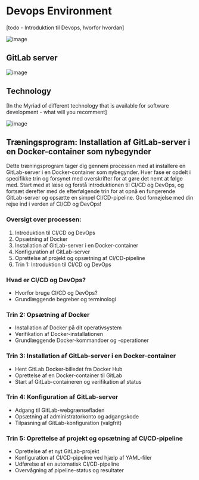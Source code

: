 # Devops Environment

[todo - Introduktion til Devops, hvorfor hvordan]

![image](https://github.com/AARHUS-TECH/KubernetesServer/assets/44589560/d4b1d6c0-a1eb-49bb-9c6e-19feb58a8907)

## GitLab server

![image](https://github.com/AARHUS-TECH/KubernetesServer/assets/44589560/935cb334-b098-4635-806c-a34bf3ec11d7)

## Technology
[In the Myriad of different technology that is available for software development - what will you recomment]

![image](https://github.com/AARHUS-TECH/KubernetesServer/assets/44589560/612b347f-cd32-40ee-b7af-2cb16f9d0eb6)


## Træningsprogram: Installation af GitLab-server i en Docker-container som nybegynder

Dette træningsprogram tager dig gennem processen med at installere en GitLab-server i en Docker-container som nybegynder. Hver fase er opdelt i specifikke trin og forsynet med overskrifter for at gøre det nemt at følge med. Start med at læse og forstå introduktionen til CI/CD og DevOps, og fortsæt derefter med de efterfølgende trin for at opnå en fungerende GitLab-server og opsætte en simpel CI/CD-pipeline. God fornøjelse med din rejse ind i verden af CI/CD og DevOps!

### Oversigt over processen:

1. Introduktion til CI/CD og DevOps
2. Opsætning af Docker
3. Installation af GitLab-server i en Docker-container
4. Konfiguration af GitLab-server
5. Oprettelse af projekt og opsætning af CI/CD-pipeline
6. Trin 1: Introduktion til CI/CD og DevOps

### Hvad er CI/CD og DevOps?
* Hvorfor bruge CI/CD og DevOps?
* Grundlæggende begreber og terminologi

### Trin 2: Opsætning af Docker

* Installation af Docker på dit operativsystem
* Verifikation af Docker-installationen
* Grundlæggende Docker-kommandoer og -operationer

### Trin 3: Installation af GitLab-server i en Docker-container

* Hent GitLab Docker-billedet fra Docker Hub
* Oprettelse af en Docker-container til GitLab
* Start af GitLab-containeren og verifikation af status

### Trin 4: Konfiguration af GitLab-server

* Adgang til GitLab-webgrænsefladen
* Opsætning af administratorkonto og adgangskode
* Tilpasning af GitLab-konfiguration (valgfrit)

### Trin 5: Oprettelse af projekt og opsætning af CI/CD-pipeline

* Oprettelse af et nyt GitLab-projekt
* Konfiguration af CI/CD-pipeline ved hjælp af YAML-filer
* Udførelse af en automatisk CI/CD-pipeline
* Overvågning af pipeline-status og resultater
